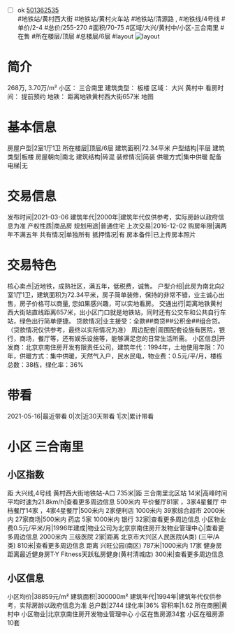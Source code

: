 - [ ] ok [501362535](https://bj.5i5j.com/ershoufang/501362535.html)  
 #地铁站/黄村西大街 #地铁站/黄村火车站 #地铁站/清源路 ,  #地铁线/4号线
#单价/2-4 #总价/255-270 #面积/70-75   #区域/大兴/黄村中/小区-三合南里 #在售 #所在楼层/顶层 #总楼层/6层 #layout 
![layout](http://image2a.5i5j.com/bdir/layout/66ad9f95e5dc4b0793b93ce082a8b0ff.jpg_P5.jpg) 
# 简介 
 268万,  3.70万/m² 
小区： 三合南里
建筑类型： 板楼
区域： 大兴 黄村中
看房时间： 提前预约
地铁： 距离地铁黄村西大街657米 地图
# 基本信息 
 房屋户型|2室1厅1卫
所在楼层|顶层/6层
建筑面积|72.34平米
户型结构|平层
建筑类型|板楼
房屋朝向|南北
建筑结构|砖混
装修情况|简装
供暖方式|集中供暖
配备电梯|无
# 交易信息 
 发布时间|2021-03-06
建筑年代|2000年|建筑年代仅供参考，实际房龄以政府信息为准
产权性质|商品房
规划用途|普通住宅
上次交易|2016-12-02
购房年限|满两年不满五年
共有情况|单独所有
抵押情况|有
房本备件|已上传房本照片
# 交易特色 
 核心卖点|近地铁，成熟社区，满五年，低税费，诚售。
户型介绍|此房为南北向2室1厅1卫，建筑面积为72.34平米，房子简单装修，保持的非常不错，业主诚心出售，房子价格可以商量, 您如果感兴趣，可以实地看房。
交通出行|距离地铁黄村西大街站直线距离657米，出小区门口就是地铁站，同时还有公交车和公共自行车站，绿色出行简单便捷。
贷款情况|业主接受：全款##商贷##公积金##组合贷。（贷款情况仅供参考，最终以实际情况为准）
周边配套|周围配套设施有医院，银行，商场，餐厅等，还有娱乐设施等，能够满足您的日常生活所需。
小区信息|开发商：北京京南住房开发有限责任公司，建筑年代：1994年，土地使用年限：70年，供暖方式：集中供暖，天然气入户，民水民电，物业费：0.5元/平/月，楼栋总数：38栋，绿化率：36%
# 带看 
 2021-05-16|最近带看	 0|次|近30天带看	 1|次|累计带看
# 小区 三合南里
## 小区指数 
 距 大兴线,4号线 黄村西大街地铁站-A口 735米|距 三合南里北区站 14米|高峰时间平均时速为21.8km/h|查看更多周边信息
500米内 平价餐厅81家 ，3家4星餐厅
中档餐厅14家 ，4家4星餐厅|500米内 2家便利店
1000米内 39家综合超市
2000米内 27家商场|500米内 药店 5家
1000米内 银行 32家|查看更多周边信息
小区物业费0.5元/平米/月|1996年建成|物业公司为北京京南住房开发物业管理中心|查看更多周边信息
2000米内 三级医院 2家|距离 北京市大兴区人民医院(A类) (三甲/A类) 810米|查看更多周边信息
距离 兴旺公园(南区) 787米|1000米内 17家 健身房
距离最近健身房T·Y Fitness天跃私房健身(黄村清城店) 300米|查看更多周边信息
## 小区信息 
 小区均价|38859元/m²
建筑面积|300000m²
建筑年代|1994年|建筑年代仅供参考，实际房龄以政府信息为准
总户数|2744
绿化率|36%
容积率|1.62
所在商圈|黄村中
小区物业|北京京南住房开发物业管理中心
小区在售房源34套
小区在租房源10套
